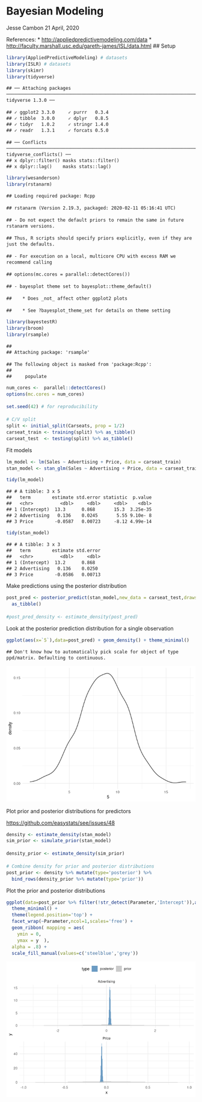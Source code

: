 Bayesian Modeling
================
Jesse Cambon
21 April, 2020

References: \* <http://appliedpredictivemodeling.com/data> \*
<http://faculty.marshall.usc.edu/gareth-james/ISL/data.html> \#\# Setup

``` r
library(AppliedPredictiveModeling) # datasets
library(ISLR) # datasets
library(skimr)
library(tidyverse)
```

    ## ── Attaching packages ──────────────────────────────────────────────────────────────────────── tidyverse 1.3.0 ──

    ## ✓ ggplot2 3.3.0     ✓ purrr   0.3.4
    ## ✓ tibble  3.0.0     ✓ dplyr   0.8.5
    ## ✓ tidyr   1.0.2     ✓ stringr 1.4.0
    ## ✓ readr   1.3.1     ✓ forcats 0.5.0

    ## ── Conflicts ─────────────────────────────────────────────────────────────────────────── tidyverse_conflicts() ──
    ## x dplyr::filter() masks stats::filter()
    ## x dplyr::lag()    masks stats::lag()

``` r
library(wesanderson)
library(rstanarm)
```

    ## Loading required package: Rcpp

    ## rstanarm (Version 2.19.3, packaged: 2020-02-11 05:16:41 UTC)

    ## - Do not expect the default priors to remain the same in future rstanarm versions.

    ## Thus, R scripts should specify priors explicitly, even if they are just the defaults.

    ## - For execution on a local, multicore CPU with excess RAM we recommend calling

    ## options(mc.cores = parallel::detectCores())

    ## - bayesplot theme set to bayesplot::theme_default()

    ##    * Does _not_ affect other ggplot2 plots

    ##    * See ?bayesplot_theme_set for details on theme setting

``` r
library(bayestestR)
library(broom)
library(rsample)
```

    ## 
    ## Attaching package: 'rsample'

    ## The following object is masked from 'package:Rcpp':
    ## 
    ##     populate

``` r
num_cores <-  parallel::detectCores()
options(mc.cores = num_cores)

set.seed(42) # for reproducibility

# C/V split
split <- initial_split(Carseats, prop = 1/2)
carseat_train <- training(split) %>% as_tibble()
carseat_test  <- testing(split) %>% as_tibble()
```

Fit models

``` r
lm_model <- lm(Sales ~ Advertising + Price, data = carseat_train)
stan_model <- stan_glm(Sales ~ Advertising + Price, data = carseat_train)
```

``` r
tidy(lm_model)
```

    ## # A tibble: 3 x 5
    ##   term        estimate std.error statistic  p.value
    ##   <chr>          <dbl>     <dbl>     <dbl>    <dbl>
    ## 1 (Intercept)  13.3      0.868       15.3  3.25e-35
    ## 2 Advertising   0.136    0.0245       5.55 9.10e- 8
    ## 3 Price        -0.0587   0.00723     -8.12 4.99e-14

``` r
tidy(stan_model)
```

    ## # A tibble: 3 x 3
    ##   term        estimate std.error
    ##   <chr>          <dbl>     <dbl>
    ## 1 (Intercept)  13.2      0.868  
    ## 2 Advertising   0.136    0.0250 
    ## 3 Price        -0.0586   0.00713

Make predictions using the posterior distribution

``` r
post_pred <- posterior_predict(stan_model,new_data = carseat_test,draws = 1000) %>%
  as_tibble()

#post_pred_density <- estimate_density(post_pred)
```

Look at the posterior prediction distribution for a single observation

``` r
ggplot(aes(x=`5`),data=post_pred) + geom_density() + theme_minimal()
```

    ## Don't know how to automatically pick scale for object of type ppd/matrix. Defaulting to continuous.

![](Bayesian_Modeling_files/figure-gfm/unnamed-chunk-5-1.png)<!-- -->

Plot prior and posterior distributions for predictors

<https://github.com/easystats/see/issues/48>

``` r
density <- estimate_density(stan_model)
sim_prior <- simulate_prior(stan_model)

density_prior <- estimate_density(sim_prior)

# Combine density for prior and posterior distributions
post_prior <- density %>% mutate(type='posterior') %>%
  bind_rows(density_prior %>% mutate(type='prior'))
```

Plot the prior and posterior distributions

``` r
ggplot(data=post_prior %>% filter(!str_detect(Parameter,'Intercept')),aes(x=x,y=y,fill=type)) + 
  theme_minimal() +
  theme(legend.position='top') +
  facet_wrap(~Parameter,ncol=1,scales='free') +
  geom_ribbon( mapping = aes(
    ymin = 0,
    ymax = y  ),
  alpha = .8) +   
  scale_fill_manual(values=c('steelblue','grey'))
```

![](Bayesian_Modeling_files/figure-gfm/unnamed-chunk-7-1.png)<!-- -->
